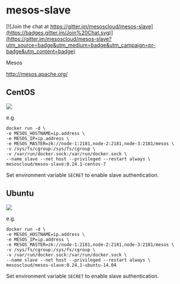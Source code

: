 # mesos-slave

[![Join the chat at https://gitter.im/mesoscloud/mesos-slave](https://badges.gitter.im/Join%20Chat.svg)](https://gitter.im/mesoscloud/mesos-slave?utm_source=badge&utm_medium=badge&utm_campaign=pr-badge&utm_content=badge)

Mesos

http://mesos.apache.org/

## CentOS

[![](https://badge.imagelayers.io/mesoscloud/mesos-slave:0.24.1-centos-7.svg)](https://imagelayers.io/?images=mesoscloud/mesos-slave:0.24.1-centos-7)

e.g.

```
docker run -d \
-e MESOS_HOSTNAME=ip.address \
-e MESOS_IP=ip.address \
-e MESOS_MASTER=zk://node-1:2181,node-2:2181,node-3:2181/mesos \
-v /sys/fs/cgroup:/sys/fs/cgroup \
-v /var/run/docker.sock:/var/run/docker.sock \
--name slave --net host --privileged --restart always \
mesoscloud/mesos-slave:0.24.1-centos-7
```

Set environment variable `SECRET` to enable slave authentication.

## Ubuntu

[![](https://badge.imagelayers.io/mesoscloud/mesos-slave:0.24.1-ubuntu-14.04.svg)](https://imagelayers.io/?images=mesoscloud/mesos-slave:0.24.1-ubuntu-14.04)

e.g.

```
docker run -d \
-e MESOS_HOSTNAME=ip.address \
-e MESOS_IP=ip.address \
-e MESOS_MASTER=zk://node-1:2181,node-2:2181,node-3:2181/mesos \
-v /sys/fs/cgroup:/sys/fs/cgroup \
-v /var/run/docker.sock:/var/run/docker.sock \
--name slave --net host --privileged --restart always \
mesoscloud/mesos-slave:0.24.1-ubuntu-14.04
```

Set environment variable `SECRET` to enable slave authentication.
